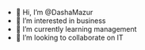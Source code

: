 - 👋 Hi, I’m @DashaMazur
- 👀 I’m interested in business 
- 🌱 I’m currently learning management 
- 💞️ I’m looking to collaborate on IT

<!---
DashaMazur/DashaMazur is a ✨ special ✨ repository because its `README.md` (this file) appears on your GitHub profile.
You can click the Preview link to take a look at your changes.
--->
